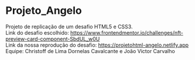 # Projeto_Angelo
Projeto de replicação de um desafio HTML5 e CSS3. <br />
Link do desafio escolhido: https://www.frontendmentor.io/challenges/nft-preview-card-component-SbdUL_w0U <br />
Link da nossa reprodução do desafio: https://projetohtml-angelo.netlify.app <br />
Equipe: Christoff de Lima Dornelas Cavalcante e João Victor Carvalho
